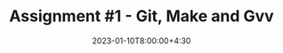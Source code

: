 ---
type: assignment
date: 2023-01-10T8:00:00+4:30
enable: yes
title: 'Assignment #1 - Git, Make and Gvv'
due_event: 
    type: due
    date: 2023-01-16T23:59:00+3:30
    description: 'Assignment #1 due'
---